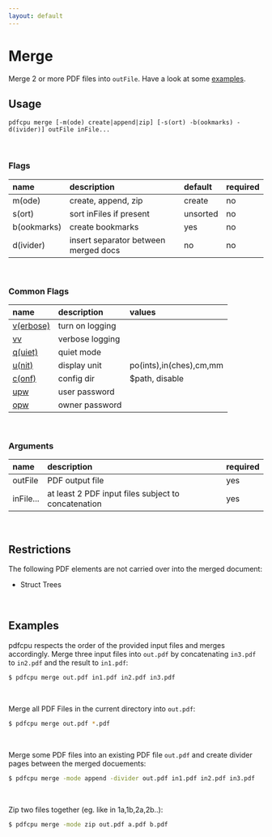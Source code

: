 ```yaml
---
layout: default
---
```


# Merge

Merge 2 or more PDF files into `outFile`. Have a look at some [examples](#examples).

## Usage

```
pdfcpu merge [-m(ode) create|append|zip] [-s(ort) -b(ookmarks) -d(ivider)] outFile inFile...
```

<br>

### Flags

| name       | description                          | default   | required
|:-----------|:-------------------------------------|:----------|:--
| m(ode)     | create, append, zip                  | create    | no
| s(ort)     | sort inFiles if present              | unsorted  | no
| b(ookmarks)| create bookmarks                     | yes       | no
| d(ivider)  | insert separator between merged docs | no        | no


<br>

### Common Flags

| name                                            | description     | values
|:------------------------------------------------|:----------------|:-------
| [v(erbose)](../getting_started/common_flags.md) | turn on logging |
| [vv](../getting_started/common_flags.md)        | verbose logging |
| [q(uiet)](../getting_started/common_flags.md)   | quiet mode      |
| [u(nit)](../getting_started/common_flags.md)    | display unit    | po(ints),in(ches),cm,mm
| [c(onf)](../getting_started/common_flags.md)       | config dir      | $path, disable
| [upw](../getting_started/common_flags.md)          | user password   |
| [opw](../getting_started/common_flags.md)          | owner password  |

<br>

### Arguments

| name         | description         | required
|:-------------|:--------------------|:--------
| outFile      | PDF output file     | yes  
| inFile...    | at least 2 PDF input files subject to concatenation | yes

<br>

## Restrictions

The following PDF elements are not carried over into the merged document:

* Struct Trees

<br>

## Examples

pdfcpu respects the order of the provided input files and merges accordingly. Merge three input files into `out.pdf` by concatenating `in3.pdf` to `in2.pdf` and the result to `in1.pdf`:

```sh
$ pdfcpu merge out.pdf in1.pdf in2.pdf in3.pdf
```

<br>

Merge all PDF Files in the current directory into `out.pdf`:

```sh
$ pdfcpu merge out.pdf *.pdf
```

<br>

Merge some PDF files into an existing PDF file `out.pdf` and create divider pages between the merged docuements:

```sh
$ pdfcpu merge -mode append -divider out.pdf in1.pdf in2.pdf in3.pdf
```

<br>

Zip two files together (eg. like in 1a,1b,2a,2b..):
```sh
$ pdfcpu merge -mode zip out.pdf a.pdf b.pdf
```

